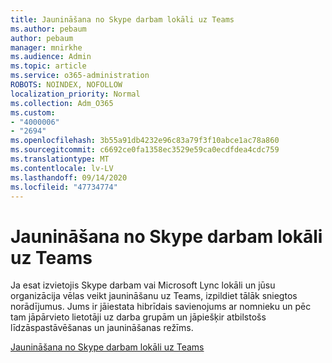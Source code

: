 ```yaml
---
title: Jaunināšana no Skype darbam lokāli uz Teams
ms.author: pebaum
author: pebaum
manager: mnirkhe
ms.audience: Admin
ms.topic: article
ms.service: o365-administration
ROBOTS: NOINDEX, NOFOLLOW
localization_priority: Normal
ms.collection: Adm_O365
ms.custom:
- "4000006"
- "2694"
ms.openlocfilehash: 3b55a91db4232e96c83a79f3f10abce1ac78a860
ms.sourcegitcommit: c6692ce0fa1358ec3529e59ca0ecdfdea4cdc759
ms.translationtype: MT
ms.contentlocale: lv-LV
ms.lasthandoff: 09/14/2020
ms.locfileid: "47734774"
---
```

# <a name="upgrade-from-skype-for-business-on-premises-to-teams"></a>Jaunināšana no Skype darbam lokāli uz Teams

Ja esat izvietojis Skype darbam vai Microsoft Lync lokāli un jūsu organizācija vēlas veikt jaunināšanu uz Teams, izpildiet tālāk sniegtos norādījumus. Jums ir jāiestata hibrīdais savienojums ar nomnieku un pēc tam jāpārvieto lietotāji uz darba grupām un jāpiešķir atbilstošs līdzāspastāvēšanas un jaunināšanas režīms. 

[Jaunināšana no Skype darbam lokāli uz Teams](https://docs.microsoft.com/MicrosoftTeams/upgrade-to-teams-execute-skypeforbusinesshybridonprem)

